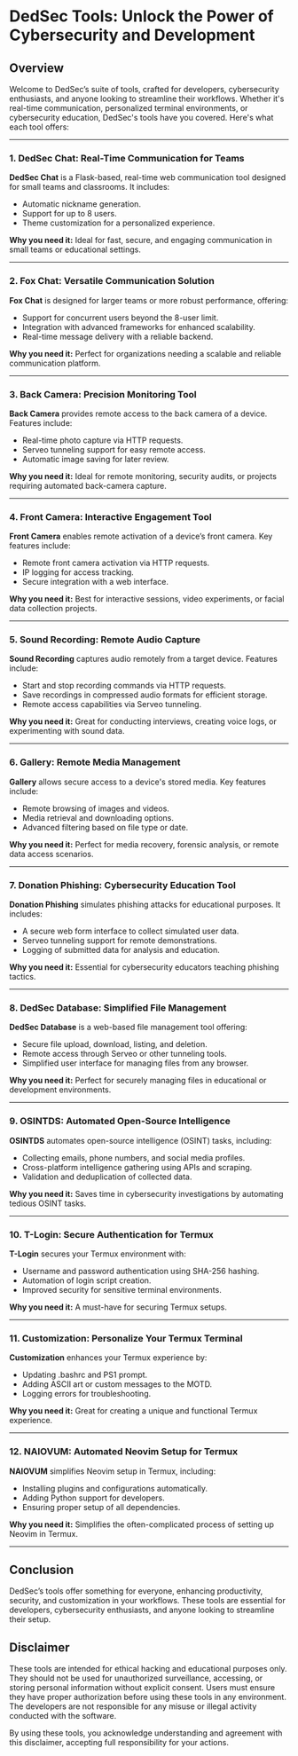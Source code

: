 # DedSec Tools: Unlock the Power of Cybersecurity and Development  

## Overview  
Welcome to DedSec’s suite of tools, crafted for developers, cybersecurity enthusiasts, and anyone looking to streamline their workflows. Whether it's real-time communication, personalized terminal environments, or cybersecurity education, DedSec's tools have you covered. Here's what each tool offers:  

---

### 1. DedSec Chat: Real-Time Communication for Teams  
**DedSec Chat** is a Flask-based, real-time web communication tool designed for small teams and classrooms. It includes:  
- Automatic nickname generation.  
- Support for up to 8 users.  
- Theme customization for a personalized experience.  

**Why you need it:** Ideal for fast, secure, and engaging communication in small teams or educational settings.  

---

### 2. Fox Chat: Versatile Communication Solution  
**Fox Chat** is designed for larger teams or more robust performance, offering:  
- Support for concurrent users beyond the 8-user limit.  
- Integration with advanced frameworks for enhanced scalability.  
- Real-time message delivery with a reliable backend.  

**Why you need it:** Perfect for organizations needing a scalable and reliable communication platform.  

---

### 3. Back Camera: Precision Monitoring Tool  
**Back Camera** provides remote access to the back camera of a device. Features include:  
- Real-time photo capture via HTTP requests.  
- Serveo tunneling support for easy remote access.  
- Automatic image saving for later review.  

**Why you need it:** Ideal for remote monitoring, security audits, or projects requiring automated back-camera capture.  

---

### 4. Front Camera: Interactive Engagement Tool  
**Front Camera** enables remote activation of a device’s front camera. Key features include:  
- Remote front camera activation via HTTP requests.  
- IP logging for access tracking.  
- Secure integration with a web interface.  

**Why you need it:** Best for interactive sessions, video experiments, or facial data collection projects.  

---

### 5. Sound Recording: Remote Audio Capture  
**Sound Recording** captures audio remotely from a target device. Features include:  
- Start and stop recording commands via HTTP requests.  
- Save recordings in compressed audio formats for efficient storage.  
- Remote access capabilities via Serveo tunneling.  

**Why you need it:** Great for conducting interviews, creating voice logs, or experimenting with sound data.  

---

### 6. Gallery: Remote Media Management  
**Gallery** allows secure access to a device's stored media. Key features include:  
- Remote browsing of images and videos.  
- Media retrieval and downloading options.  
- Advanced filtering based on file type or date.  

**Why you need it:** Perfect for media recovery, forensic analysis, or remote data access scenarios.  

---

### 7. Donation Phishing: Cybersecurity Education Tool  
**Donation Phishing** simulates phishing attacks for educational purposes. It includes:  
- A secure web form interface to collect simulated user data.  
- Serveo tunneling support for remote demonstrations.  
- Logging of submitted data for analysis and education.  

**Why you need it:** Essential for cybersecurity educators teaching phishing tactics.  

---

### 8. DedSec Database: Simplified File Management  
**DedSec Database** is a web-based file management tool offering:  
- Secure file upload, download, listing, and deletion.  
- Remote access through Serveo or other tunneling tools.  
- Simplified user interface for managing files from any browser.  

**Why you need it:** Perfect for securely managing files in educational or development environments.  

---

### 9. OSINTDS: Automated Open-Source Intelligence  
**OSINTDS** automates open-source intelligence (OSINT) tasks, including:  
- Collecting emails, phone numbers, and social media profiles.  
- Cross-platform intelligence gathering using APIs and scraping.  
- Validation and deduplication of collected data.  

**Why you need it:** Saves time in cybersecurity investigations by automating tedious OSINT tasks.  

---

### 10. T-Login: Secure Authentication for Termux  
**T-Login** secures your Termux environment with:  
- Username and password authentication using SHA-256 hashing.  
- Automation of login script creation.  
- Improved security for sensitive terminal environments.  

**Why you need it:** A must-have for securing Termux setups.  

---

### 11. Customization: Personalize Your Termux Terminal  
**Customization** enhances your Termux experience by:  
- Updating .bashrc and PS1 prompt.  
- Adding ASCII art or custom messages to the MOTD.  
- Logging errors for troubleshooting.  

**Why you need it:** Great for creating a unique and functional Termux experience.  

---

### 12. NAIOVUM: Automated Neovim Setup for Termux  
**NAIOVUM** simplifies Neovim setup in Termux, including:  
- Installing plugins and configurations automatically.  
- Adding Python support for developers.  
- Ensuring proper setup of all dependencies.  

**Why you need it:** Simplifies the often-complicated process of setting up Neovim in Termux.  

---

## Conclusion  
DedSec’s tools offer something for everyone, enhancing productivity, security, and customization in your workflows. These tools are essential for developers, cybersecurity enthusiasts, and anyone looking to streamline their setup.  

## Disclaimer  
These tools are intended for ethical hacking and educational purposes only. They should not be used for unauthorized surveillance, accessing, or storing personal information without explicit consent. Users must ensure they have proper authorization before using these tools in any environment. The developers are not responsible for any misuse or illegal activity conducted with the software.  

By using these tools, you acknowledge understanding and agreement with this disclaimer, accepting full responsibility for your actions.  
